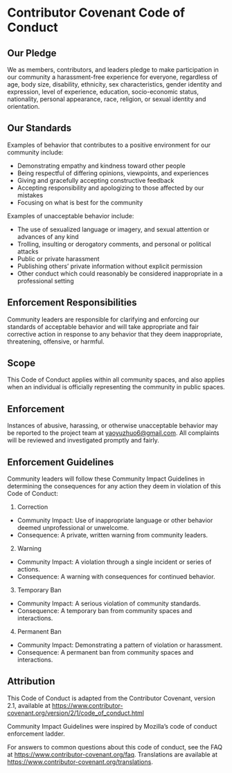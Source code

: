 # Contributor Covenant Code of Conduct

## Our Pledge
We as members, contributors, and leaders pledge to make participation in our
community a harassment-free experience for everyone, regardless of age, body size,
disability, ethnicity, sex characteristics, gender identity and expression, level of
experience, education, socio-economic status, nationality, personal appearance,
race, religion, or sexual identity and orientation.

## Our Standards
Examples of behavior that contributes to a positive environment for our community include:
- Demonstrating empathy and kindness toward other people
- Being respectful of differing opinions, viewpoints, and experiences
- Giving and gracefully accepting constructive feedback
- Accepting responsibility and apologizing to those affected by our mistakes
- Focusing on what is best for the community

Examples of unacceptable behavior include:
- The use of sexualized language or imagery, and sexual attention or advances of any kind
- Trolling, insulting or derogatory comments, and personal or political attacks
- Public or private harassment
- Publishing others’ private information without explicit permission
- Other conduct which could reasonably be considered inappropriate in a professional setting

## Enforcement Responsibilities
Community leaders are responsible for clarifying and enforcing our standards of
acceptable behavior and will take appropriate and fair corrective action in response to
any behavior that they deem inappropriate, threatening, offensive, or harmful.

## Scope
This Code of Conduct applies within all community spaces, and also applies when
an individual is officially representing the community in public spaces.

## Enforcement
Instances of abusive, harassing, or otherwise unacceptable behavior may be
reported to the project team at yaoyuzhuo6@gmail.com. All complaints will be reviewed
and investigated promptly and fairly.

## Enforcement Guidelines
Community leaders will follow these Community Impact Guidelines in determining
the consequences for any action they deem in violation of this Code of Conduct:

1. Correction
- Community Impact: Use of inappropriate language or other behavior deemed unprofessional or unwelcome.
- Consequence: A private, written warning from community leaders.

2. Warning
- Community Impact: A violation through a single incident or series of actions.
- Consequence: A warning with consequences for continued behavior.

3. Temporary Ban
- Community Impact: A serious violation of community standards.
- Consequence: A temporary ban from community spaces and interactions.

4. Permanent Ban
- Community Impact: Demonstrating a pattern of violation or harassment.
- Consequence: A permanent ban from community spaces and interactions.

## Attribution
This Code of Conduct is adapted from the Contributor Covenant,
version 2.1, available at https://www.contributor-covenant.org/version/2/1/code_of_conduct.html

Community Impact Guidelines were inspired by Mozilla’s code of conduct enforcement ladder.

For answers to common questions about this code of conduct, see the FAQ at
https://www.contributor-covenant.org/faq. Translations are available at
https://www.contributor-covenant.org/translations.

